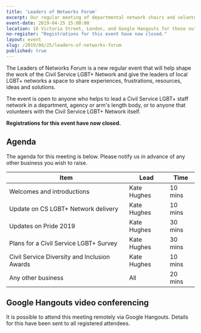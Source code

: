 ```yaml
---
title: 'Leaders of Networks Forum'
excerpt: Our regular meeting of departmental network chairs and volunteers.
event-date: 2019-04-25 15:00:00
location: 10 Victoria Street, London, and Google Hangouts for those outside London.
no-register: "Registrations for this event have now closed."
layout: event
slug: /2019/04/25/leaders-of-networks-forum
published: true
---
```


The Leaders of Networks Forum is a new regular event that will help shape the work of the Civil Service LGBT+ Network and give the leaders of local LGBT+ networks a space to share experiences, frustrations, resources, ideas and solutions.

The event is open to anyone who helps to lead a Civil Service LGBT+ staff network in a department, agency or arm's length body, or to anyone that volunteers with the Civil Service LGBT+ Network itself.

**Registrations for this event have now closed.**

## Agenda

The agenda for this meeting is below. Please notify us in advance of any other business you wish to raise.

| Item                                                              | Lead                     | Time                             |
|-------------------------------------------------------------------|--------------------------|----------------------------------|
| Welcomes and introductions                                        | Kate Hughes			   | 10 mins                          |
| Update on CS LGBT+ Network delivery                               | Kate Hughes			   | 10 mins                          |
| Updates on Pride 2019                                             | Kate Hughes			   | 30 mins                          |
| Plans for a Civil Service LGBT+ Survey                            | Kate Hughes			   | 30 mins                          |
| Civil Service Diversity and Inclusion Awards                      | Kate Hughes			   | 10 mins                          |
| Any other business                                                | All                      | 20 mins                          |

## Google Hangouts video conferencing

It is possible to attend this meeting remotely via Google Hangouts. Details for this have been sent to all registered attendees.